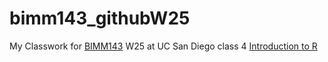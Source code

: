 # bimm143_githubW25
My Classwork for [BIMM143](https://bioboot.github.io/bimm143_W25/) W25 at UC San Diego
class 4 [Introduction to R](https://github.com/idarifUC/bimm143_githubW25/blob/main/class4.0/class4.0.pdf)
